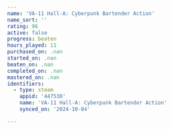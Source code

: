 ```yaml
---
name: 'VA-11 Hall-A: Cyberpunk Bartender Action'
name_sort: ''
rating: 96
active: false
progress: beaten
hours_played: 11
purchased_on: .nan
started_on: .nan
beaten_on: .nan
completed_on: .nan
mastered_on: .nan
identifiers:
  - type: steam
    appid: '447530'
    name: 'VA-11 Hall-A: Cyberpunk Bartender Action'
    synced_on: '2024-10-04'

---
```

